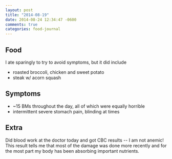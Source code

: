 ```yaml
---
layout: post
title: "2014-08-19"
date: 2014-08-24 12:34:47 -0600
comments: true
categories: food-journal
---
```


## Food

I ate sparingly to try to avoid symptoms, but it did include

* roasted broccoli, chicken and sweet potato
* steak w/ acorn squash

## Symptoms

* ~15 BMs throughout the day, all of which were equally horrible
* intermittent severe stomach pain, blinding at times

## Extra

Did blood work at the doctor today and got CBC results -- I am not anemic! This result tells me that most of the damage was done more recently and for the most part my body has been absorbing important nutrients.

